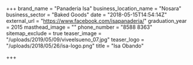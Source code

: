 +++
brand_name = "Panaderia Isa"
business_location_name = "Nosara"
business_sector = "Baked Goods"
date = "2018-05-15T14:54:14Z"
external_url = "https://www.facebook.com/isapanaderia/"
graduation_year = 2015
masthead_image = ""
phone_number = "8588 8363"
sitemap_exclude = true
teaser_image = "/uploads/2019/05/09/viveelsueno_07.jpg"
teaser_logo = "/uploads/2018/05/26/isa-logo.png"
title = "Isa Obando"

+++
